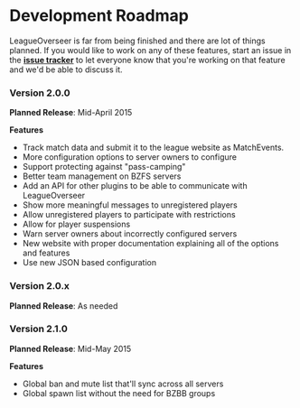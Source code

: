 # Development Roadmap

LeagueOverseer is far from being finished and there are lot of things planned. If you would like to work on any of these features, start an issue in the [**issue tracker**](https://github.com/allejo/LeagueOverseer/issues) to let everyone know that you're working on that feature and we'd be able to discuss it.

### Version 2.0.0

**Planned Release**: Mid-April 2015

**Features**

- Track match data and submit it to the league website as MatchEvents.
- More configuration options to server owners to configure
- Support protecting against "pass-camping"
- Better team management on BZFS servers
- Add an API for other plugins to be able to communicate with LeagueOverseer
- Show more meaningful messages to unregistered players
- Allow unregistered players to participate with restrictions
- Allow for player suspensions
- Warn server owners about incorrectly configured servers
- New website with proper documentation explaining all of the options and features
- Use new JSON based configuration

### Version 2.0.x

**Planned Release**: As needed

### Version 2.1.0

**Planned Release**: Mid-May 2015

**Features**

- Global ban and mute list that'll sync across all servers
- Global spawn list without the need for BZBB groups
